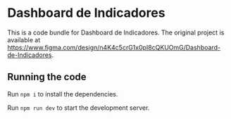 
  # Dashboard de Indicadores

  This is a code bundle for Dashboard de Indicadores. The original project is available at https://www.figma.com/design/n4K4c5crG1x0pI8cQKUOmG/Dashboard-de-Indicadores.

  ## Running the code

  Run `npm i` to install the dependencies.

  Run `npm run dev` to start the development server.
  